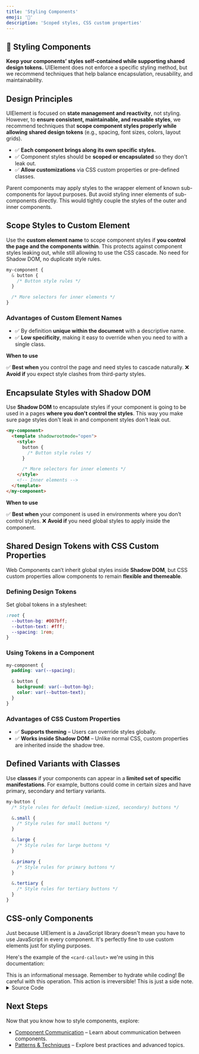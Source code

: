 ```yaml
---
title: 'Styling Components'
emoji: '🎨'
description: 'Scoped styles, CSS custom properties'
---
```


<section class="hero">

# 🎨 Styling Components

<p class="lead"><strong>Keep your components’ styles self-contained while supporting shared design tokens.</strong> UIElement does not enforce a specific styling method, but we recommend techniques that help balance encapsulation, reusability, and maintainability.</p>
</section>

<section>

## Design Principles

UIElement is focused on **state management and reactivity**, not styling. However, to **ensure consistent, maintainable, and reusable styles**, we recommend techniques that **scope component styles properly while allowing shared design tokens** (e.g., spacing, font sizes, colors, layout grids).

- ✅ **Each component brings along its own specific styles.**
- ✅ Component styles should be **scoped or encapsulated** so they don't leak out.
- ✅ **Allow customizations** via CSS custom properties or pre-defined classes.

Parent components may apply styles to the wrapper element of known sub-components for layout purposes. But avoid styling inner elements of sub-components directly. This would tightly couple the styles of the outer and inner components.

</section>

<section>

## Scope Styles to Custom Element

Use the **custom element name** to scope component styles if **you control the page and the components within**. This protects against component styles leaking out, while still allowing to use the CSS cascade. No need for Shadow DOM, no duplicate style rules.

```css
my-component {
  & button {
    /* Button style rules */
  }

  /* More selectors for inner elements */
}
```

### Advantages of Custom Element Names

- ✅ By definition **unique within the document** with a descriptive name.
- ✅ **Low specificity**, making it easy to override when you need to with a single class.

<card-callout class="tip">

**When to use**

✅ **Best when** you control the page and need styles to cascade naturally.
❌ **Avoid if** you expect style clashes from third-party styles.

</card-callout>

</section>

<section>

## Encapsulate Styles with Shadow DOM

Use **Shadow DOM** to encapsulate styles if your component is going to be used in a pages **where you don't control the styles**. This way you make sure page styles don't leak in and component styles don't leak out.

```html
<my-component>
  <template shadowrootmode="open">
    <style>
      button {
        /* Button style rules */
      }

      /* More selectors for inner elements */
    </style>
    <!-- Inner elements -->
  </template>
</my-component>
```

<card-callout class="tip">

**When to use**

✅ **Best when** your component is used in environments where you don’t control styles.
❌ **Avoid if** you need global styles to apply inside the component.

</card-callout>

</section>

<section>

## Shared Design Tokens with CSS Custom Properties

Web Components can’t inherit global styles inside **Shadow DOM**, but CSS custom properties allow components to remain **flexible and themeable**.

### Defining Design Tokens

Set global tokens in a stylesheet:

```css
:root {
  --button-bg: #007bff;
  --button-text: #fff;
  --spacing: 1rem;
}
```

### Using Tokens in a Component

```css
my-component {
  padding: var(--spacing);

  & button {
    background: var(--button-bg);
    color: var(--button-text);
  }
}
```

### Advantages of CSS Custom Properties

- ✅ **Supports theming** – Users can override styles globally.
- ✅ **Works inside Shadow DOM** – Unlike normal CSS, custom properties are inherited inside the shadow tree.

</section>

<section>

## Defined Variants with Classes

Use **classes** if your components can appear in a **limited set of specific manifestations**. For example, buttons could come in certain sizes and have primary, secondary and tertiary variants.

```css
my-button {
  /* Style rules for default (medium-sized, secondary) buttons */

  &.small {
    /* Style rules for small buttons */
  }

  &.large {
    /* Style rules for large buttons */
  }

  &.primary {
    /* Style rules for primary buttons */
  }

  &.tertiary {
    /* Style rules for tertiary buttons */
  }
}
```

</section>

<section>

## CSS-only Components

Just because UIElement is a JavaScript library doesn't mean you have to use JavaScript in every component. It's perfectly fine to use custom elements just for styling purposes.

Here's the example of the `<card-callout>` we're using in this documentation:

<module-demo>
	<div class="preview">
		<card-callout>This is an informational message.</card-callout>
		<card-callout class="tip">Remember to hydrate while coding!</card-callout>
		<card-callout class="caution">Be careful with this operation.</card-callout>
		<card-callout class="danger">This action is irreversible!</card-callout>
		<card-callout class="note">This is just a side note.</card-callout>
	</div>
	<details>
		<summary>Source Code</summary>
		<module-lazy src="./examples/card-callout.html">
			<card-callout>
				<p class="loading" role="status">Loading...</p>
				<p class="error" role="alert" aria-live="polite"></p>
			</card-callout>
		</module-lazy>
	</details>
</module-demo>

</section>

<section>

## Next Steps

Now that you know how to style components, explore:

- [Component Communication](component-communication.html) – Learn about communication between components.
- [Patterns & Techniques](patterns-techniques.html) – Explore best practices and advanced topics.

</section>
